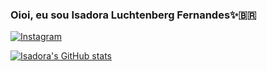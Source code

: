 ### Oioi, eu sou Isadora Luchtenberg Fernandes✨🇧🇷

[![Instagram](https://img.shields.io/badge/Instagram-E4405F?style=for-the-badge&logo=instagram&logoColor=white)](https://instagram.com/_isaluch)


[![Isadora's GitHub stats](https://github-readme-stats.vercel.app/api?username=isaluch&show_icons=true&theme=dracula)](https://github.com//github-readme-stats)
